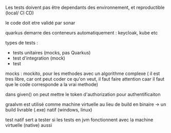 
Les tests doivent pas être dependants des environnement, et reproductible (local/ CI CD)

le code doit etre validé par sonar

quarkus demarre des conteneurs automatiquement : keycloak, kube etc

types de tests : 

- tests unitaires (mocks, pas Quarkus)
- test d'integration (mock)
- test 

mocks : mockito, pour les methodes avec un algorithme complexe ( il est tres libre, car ont peut coder ce qu'on veut, il faut faire attention caar il faut que le code corresponde a la vrai methode)

dans given() on peut mettre le token d'authorization pour authentificaiton

graalvm est utilisé comme machine virtuelle au lieu de build en binaire -> un build livrable (.exe) natif (windows, linux) 

test natif sert a tester si les tests en jvm fonctionnent avec la machine virtuelle (native) aussi

